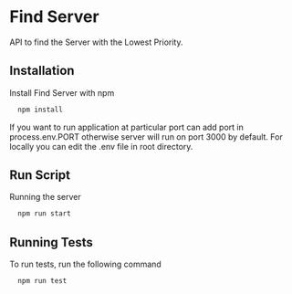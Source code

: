 
# Find Server

API to find the Server with the Lowest Priority.

## Installation

Install Find Server with npm

```bash
  npm install
```
If you want to run application at particular port can add port in process.env.PORT otherwise server will run on port 3000 by default.
For locally you can edit the .env file in root directory.

## Run Script

Running the server
```bash
  npm run start
```
## Running Tests

To run tests, run the following command

```bash
  npm run test
```

